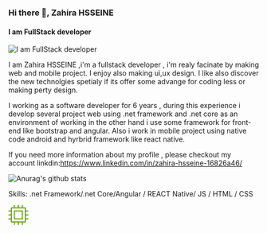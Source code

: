 
### Hi there 👋, Zahira HSSEINE
#### I am FullStack developer
![I am FullStack developer](https://arturssmirnovs.github.io/github-profile-readme-generator/images/banner.png)

I am Zahira HSSEINE ,i'm a fullstack developer , i'm realy facinate by making web and mobile project. I enjoy also making ui,ux design. 
I like also discover the new technolgies spetialy if its offer some advange for coding less or making perty design.

I working as a software developer for 6 years , during this experience i develop several project web using .net framework and .net core as an environment of working in the other hand i use some framework for front-end like bootstrap and angular. Also i work in mobile project using native code android and hyrbrid framework like react native.

If you need more information about my profile , please checkout my account linkdin:https://www.linkedin.com/in/zahira-hsseine-16826a46/

![Anurag's github stats](https://github-readme-stats.vercel.app/api?username=zahirahsseine)


Skills: .net Framework/.net Core/Angular / REACT  Native/ JS / HTML / CSS






<a href='https://docs.github.com/en/developers'><img src='https://raw.githubusercontent.com/acervenky/animated-github-badges/master/assets/devbadge.gif' width='40' height='40'></a> 



